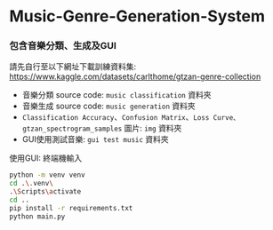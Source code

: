 # Music-Genre-Generation-System

### 包含音樂分類、生成及GUI  
請先自行至以下網址下載訓練資料集: https://www.kaggle.com/datasets/carlthome/gtzan-genre-collection  

- 音樂分類 source code: `music classification` 資料夾  
- 音樂生成 source code: `music generation` 資料夾
- `Classification Accuracy`、`Confusion Matrix`、`Loss Curve、gtzan_spectrogram_samples` 圖片: `img` 資料夾
- GUI使用測試音樂: `gui test music` 資料夾

使用GUI:
終端機輸入  
```bash
python -m venv venv
cd .\.venv\
.\Scripts\activate 
cd ..
pip install -r requirements.txt
python main.py
```


